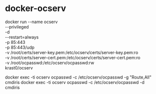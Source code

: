 # docker-ocserv


docker run --name ocserv \
    --privileged \
    -d \
    --restart=always \
    -p 85:443 \
    -p 85:443/udp \
    -v /root/certs/server-key.pem:/etc/ocserv/certs/server-key.pem:ro \
    -v /root/certs/server-cert.pem:/etc/ocserv/certs/server-cert.pem:ro \
    -v /root/ocpasswd:/etc/ocserv/ocpasswd:rw \
    krast0/ocserv


docker exec -ti ocserv ocpasswd -c /etc/ocserv/ocpasswd -g "Route,All" cmdiris
docker exec -ti ocserv ocpasswd -c /etc/ocserv/ocpasswd -d cmdiris
